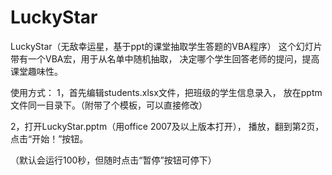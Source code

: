 # LuckyStar
LuckyStar（无敌幸运星，基于ppt的课堂抽取学生答题的VBA程序）
这个幻灯片带有一个VBA宏，用于从名单中随机抽取，
决定哪个学生回答老师的提问，提高课堂趣味性。

使用方式：
1，首先编辑students.xlsx文件，把班级的学生信息录入，
放在pptm文件同一目录下。（附带了个模板，可以直接修改）

2，打开LuckyStar.pptm（用office 2007及以上版本打开），
播放，翻到第2页，点击“开始！”按钮。

（默认会运行100秒，但随时点击“暂停”按钮可停下）
